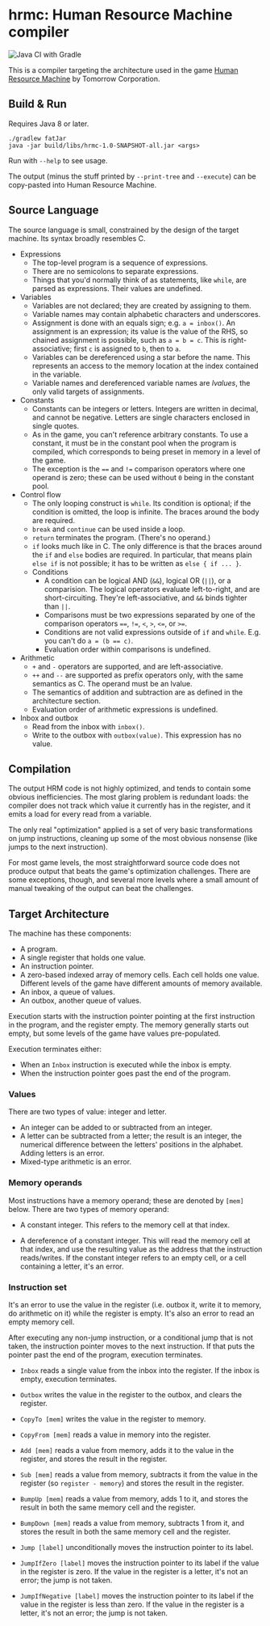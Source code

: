 # hrmc: Human Resource Machine compiler

![Java CI with Gradle](https://github.com/oyamauchi/hrmc/workflows/Java%20CI%20with%20Gradle/badge.svg)

This is a compiler targeting the architecture used in the game
[Human Resource Machine](https://tomorrowcorporation.com/humanresourcemachine)
by Tomorrow Corporation.

## Build & Run

Requires Java 8 or later.

```
./gradlew fatJar
java -jar build/libs/hrmc-1.0-SNAPSHOT-all.jar <args>
```

Run with `--help` to see usage.

The output (minus the stuff printed by `--print-tree` and `--execute`) can be
copy-pasted into Human Resource Machine.

## Source Language

The source language is small, constrained by the design of the target machine.
Its syntax broadly resembles C.

- Expressions
  - The top-level program is a sequence of expressions.
  - There are no semicolons to separate expressions.
  - Things that you'd normally think of as statements, like `while`, are parsed
    as expressions. Their values are undefined.
- Variables
  - Variables are not declared; they are created by assigning to them.
  - Variable names may contain alphabetic characters and underscores.
  - Assignment is done with an equals sign; e.g. `a = inbox()`. An assignment is
    an expression; its value is the value of the RHS, so chained assignment is
    possible, such as `a = b = c`. This is right-associative; first `c` is
    assigned to `b`, then to `a`.
  - Variables can be dereferenced using a star before the name. This represents
    an access to the memory location at the index contained in the variable.
  - Variable names and dereferenced variable names are _lvalues_, the only valid
    targets of assignments.
- Constants
  - Constants can be integers or letters. Integers are written in decimal, and
    cannot be negative. Letters are single characters enclosed in single quotes.
  - As in the game, you can't reference arbitrary constants. To use a constant,
    it must be in the constant pool when the program is compiled, which
    corresponds to being preset in memory in a level of the game.
  - The exception is the `==` and `!=` comparison operators where one operand is
    zero; these can be used without `0` being in the constant pool.
- Control flow
  - The only looping construct is `while`. Its condition is optional; if the
    condition is omitted, the loop is infinite. The braces around the body are
    required.
  - `break` and `continue` can be used inside a loop.
  - `return` terminates the program. (There's no operand.)
  - `if` looks much like in C. The only difference is that the braces around the
    `if` and `else` bodies are required. In particular, that means plain
    `else if` is not possible; it has to be written as `else { if ... }`.
  - Conditions
    - A condition can be logical AND (`&&`), logical OR (`||`), or a
      comparision. The logical operators evaluate left-to-right, and are
      short-circuiting. They're left-associative, and `&&` binds tighter than
      `||`.
    - Comparisons must be two expressions separated by one of the comparison
      operators `==`, `!=`, `<`, `>`, `<=`, or `>=`.
    - Conditions are not valid expressions outside of `if` and `while`. E.g. you
      can't do `a = (b == c)`.
    - Evaluation order within comparisons is undefined.
- Arithmetic
  - `+` and `-` operators are supported, and are left-associative.
  - `++` and `--` are supported as prefix operators only, with the same
    semantics as C. The operand must be an lvalue.
  - The semantics of addition and subtraction are as defined in the architecture
    section.
  - Evaluation order of arithmetic expressions is undefined.
- Inbox and outbox
  - Read from the inbox with `inbox()`.
  - Write to the outbox with `outbox(value)`. This expression has no value.

## Compilation

The output HRM code is not highly optimized, and tends to contain some obvious
inefficiencies. The most glaring problem is redundant loads: the compiler does
not track which value it currently has in the register, and it emits a load for
every read from a variable.

The only real "optimization" applied is a set of very basic transformations on
jump instructions, cleaning up some of the most obvious nonsense (like jumps to
the next instruction).

For most game levels, the most straightforward source code does not produce
output that beats the game's optimization challenges. There are some exceptions,
though, and several more levels where a small amount of manual tweaking of the
output can beat the challenges.

## Target Architecture

The machine has these components:

- A program.
- A single register that holds one value.
- An instruction pointer.
- A zero-based indexed array of memory cells. Each cell holds one value.
  Different levels of the game have different amounts of memory available.
- An inbox, a queue of values.
- An outbox, another queue of values.

Execution starts with the instruction pointer pointing at the first instruction
in the program, and the register empty. The memory generally starts out empty,
but some levels of the game have values pre-populated.

Execution terminates either:

- When an `Inbox` instruction is executed while the inbox is empty.
- When the instruction pointer goes past the end of the program.

### Values

There are two types of value: integer and letter.

- An integer can be added to or subtracted from an integer.
- A letter can be subtracted from a letter; the result is an integer, the
  numerical difference between the letters' positions in the alphabet. Adding
  letters is an error.
- Mixed-type arithmetic is an error.

### Memory operands

Most instructions have a memory operand; these are denoted by `[mem]` below.
There are two types of memory operand:

- A constant integer. This refers to the memory cell at that index.

- A dereference of a constant integer. This will read the memory cell at that
  index, and use the resulting value as the address that the instruction
  reads/writes. If the constant integer refers to an empty cell, or a cell
  containing a letter, it's an error.

### Instruction set

It's an error to use the value in the register (i.e. outbox it, write it to
memory, do arithmetic on it) while the register is empty. It's also an error to
read an empty memory cell.

After executing any non-jump instruction, or a conditional jump that is not
taken, the instruction pointer moves to the next instruction. If that puts the
pointer past the end of the program, execution terminates.

- `Inbox` reads a single value from the inbox into the register. If the inbox is
  empty, execution terminates.

- `Outbox` writes the value in the register to the outbox, and clears the
  register.

- `CopyTo [mem]` writes the value in the register to memory.

- `CopyFrom [mem]` reads a value in memory into the register.

- `Add [mem]` reads a value from memory, adds it to the value in the register,
  and stores the result in the register.

- `Sub [mem]` reads a value from memory, subtracts it from the value in the
  register (so `register - memory`) and stores the result in the register.

- `BumpUp [mem]` reads a value from memory, adds 1 to it, and stores the result
  in both the same memory cell and the register.

- `BumpDown [mem]` reads a value from memory, subtracts 1 from it, and stores
  the result in both the same memory cell and the register.

- `Jump [label]` unconditionally moves the instruction pointer to its label.

- `JumpIfZero [label]` moves the instruction pointer to its label if the value
  in the register is zero. If the value in the register is a letter, it's not an
  error; the jump is not taken.

- `JumpIfNegative [label]` moves the instruction pointer to its label if the
  value in the register is less than zero. If the value in the register is a
  letter, it's not an error; the jump is not taken.

